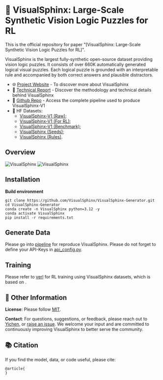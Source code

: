# 🦁 VisualSphinx: Large-Scale Synthetic Vision Logic Puzzles for RL

This is the official repository for paper "[VisualSphinx: Large-Scale Synthetic Vision Logic Puzzles for RL]". 


VisualSphinx is the largest fully-synthetic open-source dataset providing vision logic puzzles. It consists of over 660K automatically generated logical visual puzzles. Each logical puzzle is grounded with an interpretable rule and accompanied by both correct answers and plausible distractors.

- 🌐 [Project Website](https://visualsphinx.github.io/) - To discover more about VisualSphinx
- 📖 [Technical Report]() - Discover the methodology and technical details behind VisualSphinx
- 🔧 [Github Repo](https://github.com/VisualSphinx/VisualSphinx) - Access the complete pipeline used to produce VisualSphinx-V1
- 🤗 HF Datasets:
  - [VisualSphinx-V1 (Raw)](https://huggingface.co/datasets/VisualSphinx/VisualSphinx-V1-Raw);
  - [VisualSphinx-V1 (For RL)](https://huggingface.co/datasets/VisualSphinx/VisualSphinx-V1-RL-20K); 
  - [VisualSphinx-V1 (Benchmark)](https://huggingface.co/datasets/VisualSphinx/VisualSphinx-V1-Benchmark);
  - [VisualSphinx (Seeds)](https://huggingface.co/datasets/VisualSphinx/VisualSphinx-Seeds); 
  - [VisualSphinx (Rules)](https://huggingface.co/datasets/VisualSphinx/VisualSphinx-V1-Rules). 

## Overview
![VisualSphinx](https://visualsphinx.github.io/static/images/pipeline.jpg)
![VisualSphinx](https://visualsphinx.github.io/static/images/performance.png)

## Installation

**Build environment**
```
git clone https://github.com/VisualSphinx/VisualSphinx-Generator.git
cd VisualSphinx-Generator
conda create -n VisualSphinx python=3.12 -y
conda activate VisualSphinx
pip install -r requirements.txt
```

## Generate Data
Please go into [pipeline](/pipeline) for reproduce VisualSphinx. Please do not forget to define your API-Keys in [api_config.py](pipeline/api_config.py).


<!-- ## Features
KodCode is a comprehensive pipeline designed to generate diverse, challenging, and verifiable synthetic datasets for coding tasks. Key features include:
- **Diverse Sources:** Generate high-quality coding questions from multiple sources including zero-shot generation, human-written assessment questions, code snippets, and technical documentation - **all unified in a single framework!**
- **Self-Verification:** Generate verifiable solutions and tests for each coding question. Support pytest and parallel execution.
- **Style Converter:** Easy to convert between different styles of coding questions. -->


## Training

Please refer to [verl](https://github.com/volcengine/verl) for RL training using VisualSphinx datasets, which is based on .

## 🧐 Other Information

**License**: Please follow [MIT](https://choosealicense.com/licenses/mit/).

**Contact**: For questions, suggestions, or feedback, please reach out to [Yichen](mailto:yfeng42@uw.edu), or [raise an issue](https://github.com/VisualSphinx/VisualSphinx/issues/new). We welcome your input and are committed to continuously improving VisualSphinx to better serve the community.

## 📚 Citation

If you find the model, data, or code useful, please cite:
```
@article{
}
```